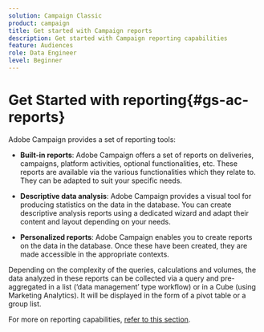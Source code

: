 ```yaml
---
solution: Campaign Classic
product: campaign
title: Get started with Campaign reports
description: Get started with Campaign reporting capabilities
feature: Audiences
role: Data Engineer
level: Beginner
---
```


# Get Started with reporting{#gs-ac-reports}

Adobe Campaign provides a set of reporting tools:

* **Built-in reports**: Adobe Campaign offers a set of reports on deliveries, campaigns, platform activities, optional functionalities, etc. These reports are available via the various functionalities which they relate to. They can be adapted to suit your specific needs.

* **Descriptive data analysis**: Adobe Campaign provides a visual tool for producing statistics on the data in the database. You can create descriptive analysis reports using a dedicated wizard and adapt their content and layout depending on your needs.

* **Personalized reports**: Adobe Campaign enables you to create reports on the data in the database. Once these have been created, they are made accessible in the appropriate contexts.

Depending on the complexity of the queries, calculations and volumes, the data analyzed in these reports can be collected via a query and pre-aggregated in a list (‘data management’ type workflow) or in a Cube (using Marketing Analytics). It will be displayed in the form of a pivot table or a group list.

For more on reporting capabilities, [refer to this section](https://experienceleague.adobe.com/docs/campaign-classic/using/reporting/reporting-in-adobe-campaign/about-adobe-campaign-reporting-tools.html).
